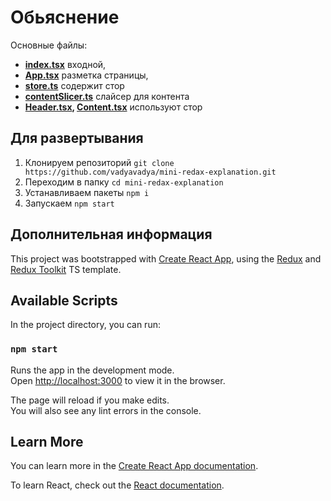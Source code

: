 # Обьяснение

Основные файлы:
- **[index.tsx](https://github.com/vadyavadya/mini-redax-explanation/blob/main/src/index.tsx)** входной,
- **[App.tsx](https://github.com/vadyavadya/mini-redax-explanation/blob/main/src/App.tsx)** разметка страницы,
- **[store.ts](https://github.com/vadyavadya/mini-redax-explanation/blob/main/src/app/store.ts)** содержит стор
- **[contentSlicer.ts](https://github.com/vadyavadya/mini-redax-explanation/blob/main/src/components/content/contentSlice.ts)** слайсер для контента
- **[Header.tsx](https://github.com/vadyavadya/mini-redax-explanation/blob/main/src/components/header/Header.tsx), [Content.tsx](https://github.com/vadyavadya/mini-redax-explanation/blob/main/src/components/content/Content..tsx)** используют стор

## Для развертывания
1. Клонируем репозиторий  `git clone https://github.com/vadyavadya/mini-redax-explanation.git`
2. Переходим в папку `cd mini-redax-explanation`
2. Устанавливаем пакеты `npm i`
3. Запускаем `npm start`

## Дополнительная информация
This project was bootstrapped with [Create React App](https://github.com/facebook/create-react-app), using the [Redux](https://redux.js.org/) and [Redux Toolkit](https://redux-toolkit.js.org/) TS template.

## Available Scripts

In the project directory, you can run:

### `npm start`

Runs the app in the development mode.\
Open [http://localhost:3000](http://localhost:3000) to view it in the browser.

The page will reload if you make edits.\
You will also see any lint errors in the console.

## Learn More

You can learn more in the [Create React App documentation](https://facebook.github.io/create-react-app/docs/getting-started).

To learn React, check out the [React documentation](https://reactjs.org/).
